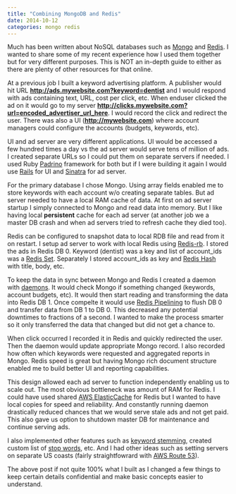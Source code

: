 ```yaml
---
title: "Combining MongoDB and Redis"
date: 2014-10-12
categories: mongo redis
---
```


Much has been written about NoSQL databases such as [Mongo](https://www.mongodb.com) and [Redis](http://redis.io/).  I wanted to share some of my recent experience how I used them together but for very different purposes.  This is NOT an in-depth guide to either as there are plenty of other resources for that online.

At a previous job I built a keyword advertising platform.  A publisher would hit URL **http://ads.mywebsite.com?keyword=dentist** and I would respond with ads containing text, URL, cost per click, etc.  When enduser clicked the ad on it would go to my server **http://clicks.mywebsite.com?url=encoded_advertiser_url_here**.  I would record the click and redirect the user.  There was also a UI (**http://mywebsite.com**) where account managers could configure the accounts (budgets, keywords, etc).

UI and ad server are very different applications.  UI would be accessed a few hundred times a day vs the ad server would serve tens of million of ads.  I created separate URLs so I could put them on separate servers if needed.  I used Ruby [Padrino](http://padrinorb.com/) framework for both but if I were building it again I would use [Rails](http://rubyonrails.org/) for UI and [Sinatra](http://www.sinatrarb.com/) for ad server.

For the primary database I chose Mongo.  Using array fields enabled me to store keywords with each account w/o creating separate tables.  But ad server needed to have a local RAM cache of data.  At first on ad server startup I simply connected to Mongo and read data into memory.  But I like having local **persistent** cache for each ad server (at another job we a master DB crash and when ad servers tried to refresh cache they died too).

Redis can be configured to snapshot data to local RDB file and read from it on restart.  I setup ad server to work with local Redis using [Redis-rb](https://github.com/redis/redis-rb).  I stored the ads in Redis DB 0.  Keyword (dentist) was a key and list of account_ids was a [Redis Set](http://redis.io/topics/data-types#sets).  Separately I stored account_ids as key and [Redis Hash](http://redis.io/topics/data-types#hashes) with title, body, etc.

To keep the data in sync between Mongo and Redis I created a daemon with [daemons](https://rubygems.org/gems/daemons/).  It would check Mongo if something changed (keywords, account budgets, etc).  It would then start reading and transforming the data into Redis DB 1.  Once compelte it would use [Redis Pipelining](http://redis.io/topics/pipelining) to flush DB 0 and transfer data from DB 1 to DB 0.  This decreased any potential downtimes to fractions of a second.  I wanted to make the process smarter so it only transferred the data that changed but did not get a chance to.

When click occurred I recorded it in Redis and quickly redirected the user.  Then the daemon would update appropriate Mongo record.  I also recorded how often which keywords were requested and aggregated reports in Mongo.  Redis speed is great but having Mongo rich document structure enabled me to build better UI and reporting capabilities.

This design allowed each ad server to function independently enabling us to scale out.  The most obvious bottleneck was amount of RAM for Redis.  I could have used shared [AWS ElasticCache](https://aws.amazon.com/elasticache/) for Redis but I wanted to have local copies for speed and reliability.  And constantly running daemon drastically reduced chances that we would serve stale ads and not get paid.  This also gave us option to shutdown master DB for maintenance and continue serving ads.

I also implemented other features such as [keyword stemming](https://en.wikipedia.org/wiki/Stemming), created custom list of [stop words](https://en.wikipedia.org/wiki/Stop_words), etc.  And I had other ideas such as setting servers on separate US coasts (fairly straightfowrard with [AWS Route 53](https://aws.amazon.com/route53/)).

The above post if not quite 100% what I built as I changed a few things to keep certain details confidential and make basic concepts easier to understand.
